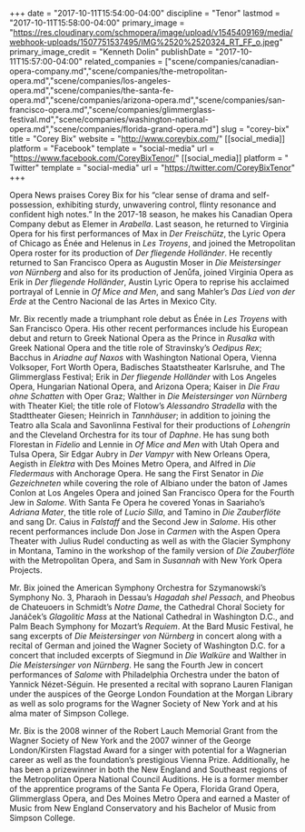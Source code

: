 +++
date = "2017-10-11T15:54:00-04:00"
discipline = "Tenor"
lastmod = "2017-10-11T15:58:00-04:00"
primary_image = "https://res.cloudinary.com/schmopera/image/upload/v1545409169/media/webhook-uploads/1507751537495/IMG%2520%2520324_RT_FF_o.jpeg"
primary_image_credit = "Kenneth Dolin"
publishDate = "2017-10-11T15:57:00-04:00"
related_companies = ["scene/companies/canadian-opera-company.md","scene/companies/the-metropolitan-opera.md","scene/companies/los-angeles-opera.md","scene/companies/the-santa-fe-opera.md","scene/companies/arizona-opera.md","scene/companies/san-francisco-opera.md","scene/companies/glimmerglass-festival.md","scene/companies/washington-national-opera.md","scene/companies/florida-grand-opera.md"]
slug = "corey-bix"
title = "Corey Bix"
website = "http://www.coreybix.com/"
[[social_media]]
platform = "Facebook"
template = "social-media"
url = "https://www.facebook.com/CoreyBixTenor/"
[[social_media]]
platform = " Twitter"
template = "social-media"
url = "https://twitter.com/CoreyBixTenor"
+++

Opera News praises Corey Bix for his “clear sense of drama and self-possession, exhibiting sturdy, unwavering control, flinty resonance and confident high notes.” In the 2017-18 season, he makes his Canadian Opera Company debut as Elemer in *Arabella*. Last season, he returned to Virginia Opera for his first performances of Max in *Der Freischütz*, the Lyric Opera of Chicago as Énée and Helenus in *Les Troyens*, and joined the Metropolitan Opera roster for its production of *Der fliegende Holländer*. He recently returned to San Francisco Opera as Augustin Moser in *Die Meistersinger von Nürnberg* and also for its production of Jenůfa, joined Virginia Opera as Erik in *Der fliegende Holländer*, Austin Lyric Opera to reprise his acclaimed portrayal of Lennie in *Of Mice and Men*, and sang Mahler’s *Das Lied von der Erde* at the Centro Nacional de las Artes in Mexico City. 

Mr. Bix recently made a triumphant role debut as Énée in *Les Troyens* with San Francisco Opera. His other recent performances include his European debut and return to Greek National Opera as the Prince in *Rusalka* with Greek National Opera and the title role of Stravinsky’s *Oedipus Rex*; Bacchus in *Ariadne auf Naxos* with Washington National Opera, Vienna Volksoper, Fort Worth Opera, Badisches Staatstheater Karlsruhe, and The Glimmerglass Festival; Erik in *Der fliegende Holländer* with Los Angeles Opera, Hungarian National Opera, and Arizona Opera; Kaiser in *Die Frau ohne Schatten* with Oper Graz; Walther in *Die Meistersinger von Nürnberg* with Theater Kiel; the title role of Flotow’s *Alessandro Stradella* with the Stadttheater Giesen; Heinrich in *Tannhäuser*; in addition to joining the Teatro alla Scala and Savonlinna Festival for their productions of *Lohengrin* and the Cleveland Orchestra for its tour of *Daphne*. He has sung both Florestan in *Fidelio* and Lennie in *Of Mice and Men* with Utah Opera and Tulsa Opera, Sir Edgar Aubry in *Der Vampyr* with New Orleans Opera, Aegisth in *Elektra* with Des Moines Metro Opera, and Alfred in *Die Fledermaus* with Anchorage Opera. He sang the First Senator in *Die Gezeichneten* while covering the role of Albiano under the baton of James Conlon at Los Angeles Opera and joined San Francisco Opera for the Fourth Jew in *Salome*. With Santa Fe Opera he covered Yonas in Saariaho’s *Adriana Mater*, the title role of *Lucio Silla*, and Tamino in *Die Zauberflöte* and sang Dr. Caius in *Falstaff* and the Second Jew in *Salome*. His other recent performances include Don Jose in *Carmen* with the Aspen Opera Theater with Julius Rudel conducting as well as with the Glacier Symphony in Montana, Tamino in the workshop of the family version of *Die Zauberflöte* with the Metropolitan Opera, and Sam in *Susannah* with New York Opera Projects.

Mr. Bix joined the American Symphony Orchestra for Szymanowski’s Symphony No. 3, Pharaoh in Dessau’s *Hagadah shel Pessach*, and Pheobus de Chateuoers in Schmidt’s *Notre Dame*, the Cathedral Choral Society for Janáček’s *Glagolitic Mass* at the National Cathedral in Washington D.C., and Palm Beach Symphony for Mozart’s *Requiem*. At the Bard Music Festival, he sang excerpts of *Die Meistersinger von Nürnberg* in concert along with a recital of German and joined the Wagner Society of Washington D.C. for a concert that included excerpts of Siegmund in *Die Walküre* and Walther in *Die Meistersinger von Nürnberg*. He sang the Fourth Jew in concert performances of *Salome* with Philadelphia Orchestra under the baton of Yannick Nézet-Séguin. He presented a recital with soprano Lauren Flanigan under the auspices of the George London Foundation at the Morgan Library as well as solo programs for the Wagner Society of New York and at his alma mater of Simpson College. 

Mr. Bix is the 2008 winner of the Robert Lauch Memorial Grant from the Wagner Society of New York and the 2007 winner of the George London/Kirsten Flagstad Award for a singer with potential for a Wagnerian career as well as the foundation’s prestigious Vienna Prize. Additionally, he has been a prizewinner in both the New England and Southeast regions of the Metropolitan Opera National Council Auditions. He is a former member of the apprentice programs of the Santa Fe Opera, Florida Grand Opera, Glimmerglass Opera, and Des Moines Metro Opera and earned a Master of Music from New England Conservatory and his Bachelor of Music from Simpson College.
